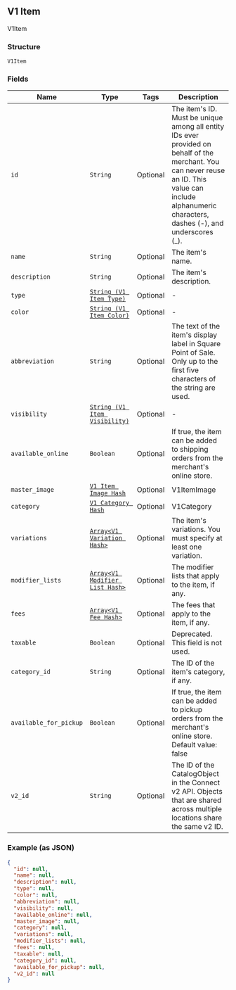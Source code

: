 ## V1 Item

V1Item

### Structure

`V1Item`

### Fields

| Name | Type | Tags | Description |
|  --- | --- | --- | --- |
| `id` | `String` | Optional | The item's ID. Must be unique among all entity IDs ever provided on behalf of the merchant. You can never reuse an ID. This value can include alphanumeric characters, dashes (-), and underscores (_). |
| `name` | `String` | Optional | The item's name. |
| `description` | `String` | Optional | The item's description. |
| `type` | [`String (V1 Item Type)`](/doc/models/v1-item-type.md) | Optional | - |
| `color` | [`String (V1 Item Color)`](/doc/models/v1-item-color.md) | Optional | - |
| `abbreviation` | `String` | Optional | The text of the item's display label in Square Point of Sale. Only up to the first five characters of the string are used. |
| `visibility` | [`String (V1 Item Visibility)`](/doc/models/v1-item-visibility.md) | Optional | - |
| `available_online` | `Boolean` | Optional | If true, the item can be added to shipping orders from the merchant's online store. |
| `master_image` | [`V1 Item Image Hash`](/doc/models/v1-item-image.md) | Optional | V1ItemImage |
| `category` | [`V1 Category Hash`](/doc/models/v1-category.md) | Optional | V1Category |
| `variations` | [`Array<V1 Variation Hash>`](/doc/models/v1-variation.md) | Optional | The item's variations. You must specify at least one variation. |
| `modifier_lists` | [`Array<V1 Modifier List Hash>`](/doc/models/v1-modifier-list.md) | Optional | The modifier lists that apply to the item, if any. |
| `fees` | [`Array<V1 Fee Hash>`](/doc/models/v1-fee.md) | Optional | The fees that apply to the item, if any. |
| `taxable` | `Boolean` | Optional | Deprecated. This field is not used. |
| `category_id` | `String` | Optional | The ID of the item's category, if any. |
| `available_for_pickup` | `Boolean` | Optional | If true, the item can be added to pickup orders from the merchant's online store. Default value: false |
| `v2_id` | `String` | Optional | The ID of the CatalogObject in the Connect v2 API. Objects that are shared across multiple locations share the same v2 ID. |

### Example (as JSON)

```json
{
  "id": null,
  "name": null,
  "description": null,
  "type": null,
  "color": null,
  "abbreviation": null,
  "visibility": null,
  "available_online": null,
  "master_image": null,
  "category": null,
  "variations": null,
  "modifier_lists": null,
  "fees": null,
  "taxable": null,
  "category_id": null,
  "available_for_pickup": null,
  "v2_id": null
}
```

